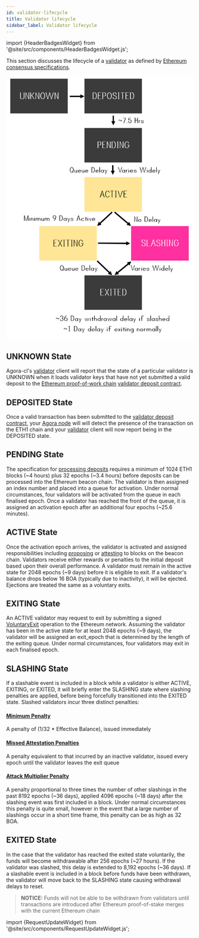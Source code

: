 ```yaml
---
id: validator-lifecycle
title: Validator lifecycle
sidebar_label: Validator lifecycle
---
```


import {HeaderBadgesWidget} from '@site/src/components/HeaderBadgesWidget.js';

<HeaderBadgesWidget />

This section discusses the  lifecycle of a [validator](validator-clients.md) as defined by [Ethereum consensus specifications](https://github.com/ethereum/consensus-specs).

![Validator Lifecycle Diagram](/img/validator-lifecycle.png)

## UNKNOWN State
Agora-cl's [validator](validator-clients.md) client will report that the state of a particular validator is UNKNOWN when it loads validator keys that have not yet submitted a valid deposit to the [Ethereum proof-of-work chain](/docs/terminology#eth1) [validator deposit contract](./validator-deposit-contract).

## DEPOSITED State
Once a valid transaction has been submitted to the [validator deposit contract](./validator-deposit-contract), your [Agora node](./beacon-node) will will detect the presence of the transaction on the ETH1 chain and your [validator](validator-clients.md) client will now report being in the DEPOSITED state.

## PENDING State

The specification for [processing deposits](https://github.com/ethereum/consensus-specs/blob/dev/specs/phase0/validator.md#process-deposit) requires a minimum of 1024 ETH1 blocks (~4 hours) plus 32 epochs (~3.4 hours) before deposits can be processed into the Ethereum beacon chain.  The validator is then assigned an index number and placed into a queue for activation. Under normal circumstances, four validators will be activated from the queue in each finalised epoch.  Once a validator has reached the front of the queue, it is assigned an activation epoch after an additional four epochs (~25.6 minutes).

## ACTIVE State

Once the activation epoch arrives, the validator is activated and assigned responsibilities including [proposing](/docs/terminology#propose) or [attesting](/docs/terminology#attest) to blocks on the beacon chain.  Validators  receive either rewards or penalties to the initial deposit based upon their overall performance.  A validator must remain in the active state for 2048 epochs (~9 days) before it is eligible to exit.  If a validator's balance drops below 16 BOA (typically due to inactivity), it will be ejected.  Ejections are treated the same as a voluntary exits.

## EXITING State
An ACTIVE validator may request to exit by submitting a signed [VoluntaryExit](https://github.com/ethereum/consensus-specs/blob/v0.10.0/specs/phase0/beacon-chain.md#voluntary-exits) operation to the Ethereum network. Assuming the validator has been in the active state for at least 2048 epochs (~9 days), the validator will be assigned an exit_epoch that is determined by the length of the exiting queue.  Under normal circumstances, four validators may exit in each finalised epoch.

## SLASHING State
If a slashable event is included in a block while a validator is either ACTIVE, EXITING, or EXITED, it will briefly enter the SLASHING state where slashing penalties are applied, before being forcefully transitioned into the EXITED state.  Slashed validators incur three distinct penalties:
  #### [Minimum Penalty](https://github.com/ethereum/consensus-specs/blob/dev/specs/phase0/beacon-chain.md#slash_validator)
  A penalty of (1/32 * Effective Balance), issued immediately
  #### [Missed Attestation Penalties](https://github.com/ethereum/consensus-specs/blob/dev/specs/phase0/beacon-chain.md#rewards-and-penalties-1)
  A penalty equivalent to that incurred by an inactive validator, issued every epoch until the validator leaves the exit queue
  #### [Attack Multiplier Penalty](https://github.com/ethereum/consensus-specs/blob/dev/specs/phase0/beacon-chain.md#slashings)
  A penalty proportional to three times the number of other slashings in the past 8192 epochs (~36 days), applied 4096 epochs (~18 days) after the slashing event was first included in a block.  Under normal circumstances this penalty is quite small, however in the event that a large number of slashings occur in a short time frame, this penalty can be as high as 32 BOA.

## EXITED State
In the case that the validator has reached the exited state voluntarily, the funds will become withdrawable after 256 epochs (~27 hours).  If the validator was slashed, this delay is extended to 8,192 epochs (~36 days).  If a slashable event is included in a block before funds have been withdrawn, the validator will move back to the SLASHING state causing withdrawal delays to reset.
> **NOTICE:** Funds will not be able to be withdrawn from validators until transactions are introduced after Ethereum proof-of-stake merges with the current Ethereum chain


import {RequestUpdateWidget} from '@site/src/components/RequestUpdateWidget.js';

<RequestUpdateWidget />
